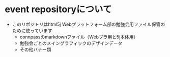 # event repositoryについて

- このリポジトリはhtml5j Webプラットフォーム部の勉強会用ファイル保管のために使っています
  * connpassのmarkdownファイル（Webプラ用と5j本体用）
  * 勉強会ごとのメイングラフィックのデザインデータ
  * その他バナー類
